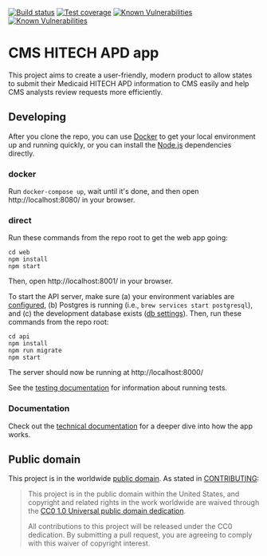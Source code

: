 [![Build status](https://img.shields.io/circleci/project/github/18F/cms-hitech-apd.svg)](https://circleci.com/gh/18F/workflows/cms-hitech-apd)
[![Test coverage](https://img.shields.io/codecov/c/github/18F/cms-hitech-apd.svg)](https://codecov.io/gh/18F/cms-hitech-apd)
[![Known Vulnerabilities](https://snyk.io/test/github/18f/cms-hitech-apd/badge.svg?targetFile=web%2Fpackage.json)](https://snyk.io/test/github/18f/cms-hitech-apd?targetFile=web%2Fpackage.json)
[![Known Vulnerabilities](https://snyk.io/test/github/18f/cms-hitech-apd/badge.svg?targetFile=api%2Fpackage.json)](https://snyk.io/test/github/18f/cms-hitech-apd?targetFile=api%2Fpackage.json)

# CMS HITECH APD app

This project aims to create a user-friendly, modern product to allow states to
submit their Medicaid HITECH APD information to CMS easily and help CMS analysts
review requests more efficiently.

## Developing

After you clone the repo, you can use [Docker](https://www.docker.com/) to get
your local environment up and running quickly, or you can install the
[Node.js](https://nodejs.org) dependencies directly.

### docker

Run `docker-compose up`, wait until it's done, and then open
http://localhost:8080/ in your browser.

### direct

Run these commands from the repo root to get the web app going:

```
cd web
npm install
npm start
```

Then, open http://localhost:8001/ in your browser.

To start the API server, make sure (a) your environment variables are
[configured](docs/api-configuration.md), (b) Postgres is running (i.e., `brew services start postgresql`), and (c) the development database exists
([db settings](api/knexfile.js)). Then, run these commands from the repo root:

```
cd api
npm install
npm run migrate
npm start
```

The server should now be running at http://localhost:8000/

See the [testing documentation](docs/testing.md) for information about running tests.

### Documentation

Check out the [technical documentation](docs/index.md) for a deeper dive into
how the app works.

## Public domain

This project is in the worldwide [public domain](LICENSE.md). As stated in
[CONTRIBUTING](CONTRIBUTING.md):

> This project is in the public domain within the United States, and copyright
> and related rights in the work worldwide are waived through the
> [CC0 1.0 Universal public domain dedication](https://creativecommons.org/publicdomain/zero/1.0/).
>
> All contributions to this project will be released under the CC0 dedication.
> By submitting a pull request, you are agreeing to comply with this waiver of
> copyright interest.
